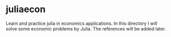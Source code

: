# juliaecon
Learn and practice julia in economics applications.
In this directory I will solve some economic problems by Julia. The references will be added later.
